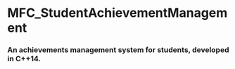 # MFC_StudentAchievementManagement
### An achievements management system for students, developed in C++14.
